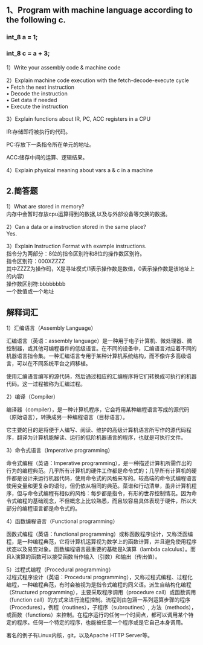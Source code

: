 ## 1、Program with machine language according to the following c.
### int_8 a = 1;
### int_8 c = a + 3;
1）Write your assembly code & machine code  

2）Explain machine code execution with the fetch-decode-execute cycle  
• Fetch the next instruction  
• Decode the instruction  
• Get data if needed  
• Execute the instruction

3）Explain functions about IR, PC, ACC registers in a CPU 

IR:存储即将被执行的代码。  

PC:存放下一条指令所在单元的地址。

ACC:储存中间的运算、逻辑结果。

4）Explain physical meaning about vars a & c in a machine  

## 2.简答题
1）What are stored in memory?  
内存中会暂时存放cpu运算得到的数据,以及与外部设备等交换的数据。  

2）Can a data or a instruction stored in the same place?  
Yes.  

3）Explain Instruction Format with example instructions.  
指令分为两部分：8位的指令区别符和8位的操作数区别符。  
指令区别符：000XZZZZ  
其中ZZZZ为操作码，X是寻址模式(1表示操作数是数值，0表示操作数是该地址上的内容)  
操作数区别符:bbbbbbbb   
一个数值或一个地址  

## 解释词汇
1）汇编语言（Assembly Language）  

汇编语言（英语：assembly language）是一种用于电子计算机、微处理器、微控制器，或其他可编程器件的低级语言。在不同的设备中，汇编语言对应着不同的机器语言指令集。一种汇编语言专用于某种计算机系统结构，而不像许多高级语言，可以在不同系统平台之间移植。

使用汇编语言编写的源代码，然后通过相应的汇编程序将它们转换成可执行的机器代码。这一过程被称为汇编过程。

2）编译（Compiler）  
 
编译器（compiler），是一种计算机程序，它会将用某种编程语言写成的源代码（原始语言），转换成另一种编程语言（目标语言）。

它主要的目的是将便于人编写、阅读、维护的高级计算机语言所写作的源代码程序，翻译为计算机能解读、运行的低阶机器语言的程序，也就是可执行文件。

3）命令式语言（Imperative programming） 

命令式编程（英语：Imperative programming），是一种描述计算机所需作出的行为的编程典范。几乎所有计算机的硬件工作都是命令式的；几乎所有计算机的硬件都是设计来运行机器代码，使用命令式的风格来写的。较高端的命令式编程语言使用变量和更复杂的语句，但仍依从相同的典范。菜谱和行动清单，虽非计算机程序，但与命令式编程有相似的风格：每步都是指令，有形的世界控制情况。因为命令式编程的基础观念，不但概念上比较熟悉，而且较容易具体表现于硬件，所以大部分的编程语言都是命令式的。  

4）函数编程语言（Functional programming）  

函数式编程（英语：functional programming）或称函数程序设计，又称泛函编程，是一种编程典范，它将计算机运算视为数学上的函数计算，并且避免使用程序状态以及易变对象。函数编程语言最重要的基础是λ演算（lambda calculus）。而且λ演算的函数可以接受函数当作输入（引数）和输出（传出值）。

5）过程式编程（Procedural programming）  
过程式程序设计（英语：Procedural programming），又称过程式编程、过程化编程，一种编程典范，有时会被视为是指令式编程的同义语。派生自结构化编程（Structured programming），主要采取程序调用（procedure call）或函数调用（function call）的方式来进行流程控制。流程则由包涵一系列运算步骤的程序（Procedures），例程（routines），子程序（subroutines）, 方法（methods），或函数（functions）来控制。在程序运行的任何一个时间点，都可以调用某个特定的程序。任何一个特定的程序，也能被任意一个程序或是它自己本身调用。

著名的例子有Linux内核，git，以及Apache HTTP Server等。